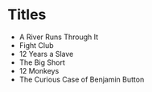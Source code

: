 # Titles
    
- A River Runs Through It
- Fight Club
- 12 Years a Slave
- The Big Short
- 12 Monkeys 
- The Curious Case of Benjamin Button
